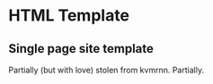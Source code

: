 # HTML Template

## Single page site template

Partially (but with love) stolen from kvmrnn. Partially.
